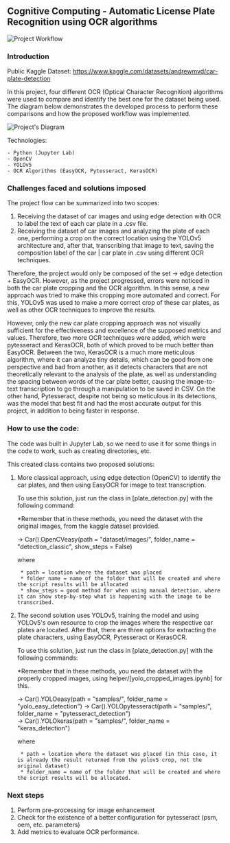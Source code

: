 ## Cognitive Computing - Automatic License Plate Recognition using OCR algorithms
![Project Workflow](https://i.imgur.com/8KRkaL3.png)

### Introduction
Public Kaggle Dataset: https://www.kaggle.com/datasets/andrewmvd/car-plate-detection

In this project, four different OCR (Optical Character Recognition) algorithms were used to compare and identify the best one for the dataset being used. The diagram below demonstrates the developed process to perform these comparisons and how the proposed workflow was implemented.

![Project's Diagram](https://i.imgur.com/sZLTmUC.png)

Technologies: 

    - Python (Jupyter Lab)
    - OpenCV
    - YOLOv5
    - OCR Algorithms (EasyOCR, Pytesseract, KerasOCR)


### Challenges faced and solutions imposed
The project flow can be summarized into two scopes:

1. Receiving the dataset of car images and using edge detection with OCR to label the text of each car plate in a .csv file.
2. Receiving the dataset of car images and analyzing the plate of each one, performing a crop on the correct location using the YOLOv5 architecture and, after that, transcribing that image to text, saving the composition label of the car | car plate in .csv using different OCR techniques.

Therefore, the project would only be composed of the set -> edge detection + EasyOCR. However, as the project progressed, errors were noticed in both the car plate cropping and the OCR algorithm. In this sense, a new approach was tried to make this cropping more automated and correct. For this, YOLOv5 was used to make a more correct crop of these car plates, as well as other OCR techniques to improve the results.

However, only the new car plate cropping approach was not visually sufficient for the effectiveness and excellence of the supposed metrics and values. Therefore, two more OCR techniques were added, which were pytesseract and KerasOCR, both of which proved to be much better than EasyOCR. Between the two, KerasOCR is a much more meticulous algorithm, where it can analyze tiny details, which can be good from one perspective and bad from another, as it detects characters that are not theoretically relevant to the analysis of the plate, as well as understanding the spacing between words of the car plate better, causing the image-to-text transcription to go through a manipulation to be saved in CSV. On the other hand, Pytesseract, despite not being so meticulous in its detections, was the model that best fit and had the most accurate output for this project, in addition to being faster in response.

### How to use the code:

The code was built in Jupyter Lab, so we need to use it for some things in the code to work, such as creating directories, etc.

This created class contains two proposed solutions:

1. More classical approach, using edge detection (OpenCV) to identify the car plates, and then using EasyOCR for image to text transcription.

    To use this solution, just run the class in [plate_detection.py] with the following command:

    *Remember that in these methods, you need the dataset with the original images, from the kaggle dataset provided.

    -> Car().OpenCVeasy(path = "dataset/images/", folder_name = "detection_classic", show_steps = False)

    where

        * path = location where the dataset was placed
        * folder_name = name of the folder that will be created and where the script results will be allocated
        * show_steps = good method for when using manual detection, where it can show step-by-step what is happening with the image to be transcribed.

2. The second solution uses YOLOv5, training the model and using YOLOv5's own resource to crop the images where the respective car plates are located. After that, there are three options for extracting the plate characters, using EasyOCR, Pytesseract or KerasOCR.

    To use this solution, just run the class in [plate_detection.py] with the following commands:

    *Remember that in these methods, you need the dataset with the properly cropped images, using helper/[yolo_cropped_images.ipynb] for this.

    -> Car().YOLOeasy(path = "samples/", folder_name = "yolo_easy_detection")
    -> Car().YOLOpytesseract(path = "samples/", folder_name = "pytesseract_detection")  
    -> Car().YOLOkeras(path = "samples/", folder_name = "keras_detection") 

    where

        * path = location where the dataset was placed (in this case, it is already the result returned from the yolov5 crop, not the original dataset)
        * folder_name = name of the folder that will be created and where the script results will be allocated.


### Next steps

1. Perform pre-processing for image enhancement
2. Check for the existence of a better configuration for pytesseract (psm, oem, etc. parameters)
3. Add metrics to evaluate OCR performance.









